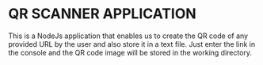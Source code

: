 # QR SCANNER APPLICATION
This is a NodeJs application that enables us to create the QR code of any provided URL by the user and also store it in a text file. Just enter the link in the console and the QR code image will be stored in the working directory.
